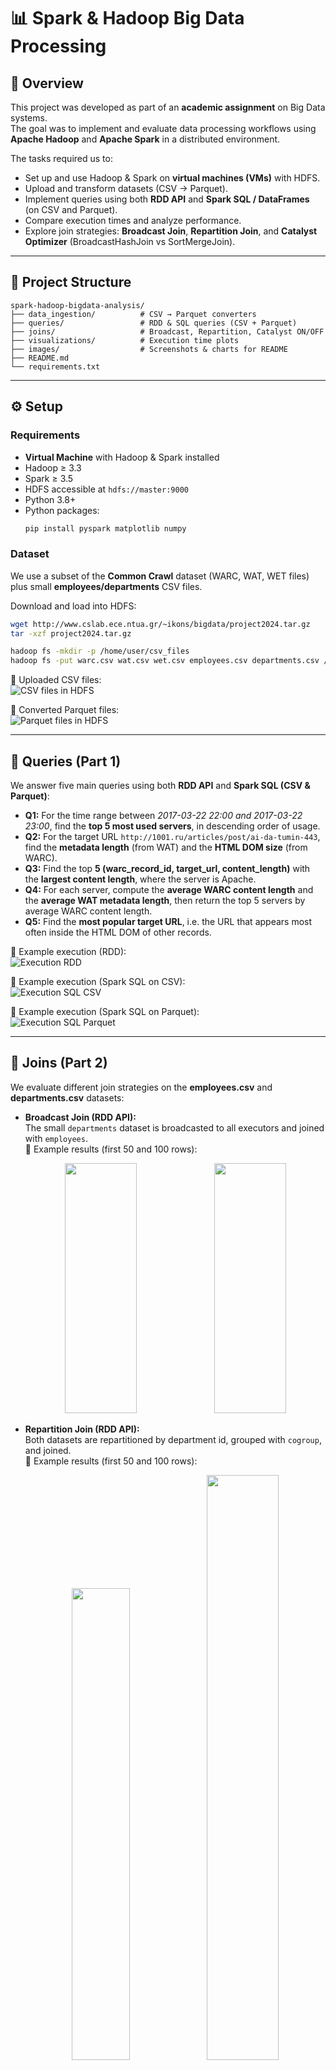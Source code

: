 # 📊 Spark & Hadoop Big Data Processing  

## 📌 Overview  

This project was developed as part of an **academic assignment** on Big Data systems.  
The goal was to implement and evaluate data processing workflows using **Apache Hadoop** and **Apache Spark** in a distributed environment.  

The tasks required us to:  
- Set up and use Hadoop & Spark on **virtual machines (VMs)** with HDFS.  
- Upload and transform datasets (CSV → Parquet).  
- Implement queries using both **RDD API** and **Spark SQL / DataFrames** (on CSV and Parquet).  
- Compare execution times and analyze performance.  
- Explore join strategies: **Broadcast Join**, **Repartition Join**, and **Catalyst Optimizer** (BroadcastHashJoin vs SortMergeJoin).  

---

## 📂 Project Structure  

```
spark-hadoop-bigdata-analysis/
├── data_ingestion/          # CSV → Parquet converters
├── queries/                 # RDD & SQL queries (CSV + Parquet)
├── joins/                   # Broadcast, Repartition, Catalyst ON/OFF
├── visualizations/          # Execution time plots
├── images/                  # Screenshots & charts for README
├── README.md
└── requirements.txt
```

---

## ⚙️ Setup  

### Requirements  
- **Virtual Machine** with Hadoop & Spark installed  
- Hadoop ≥ 3.3  
- Spark ≥ 3.5  
- HDFS accessible at `hdfs://master:9000`  
- Python 3.8+  
- Python packages:  
  ```bash
  pip install pyspark matplotlib numpy
  ```

### Dataset  
We use a subset of the **Common Crawl** dataset (WARC, WAT, WET files) plus small **employees/departments** CSV files.  

Download and load into HDFS:  

```bash
wget http://www.cslab.ece.ntua.gr/~ikons/bigdata/project2024.tar.gz
tar -xzf project2024.tar.gz

hadoop fs -mkdir -p /home/user/csv_files
hadoop fs -put warc.csv wat.csv wet.csv employees.csv departments.csv /home/user/csv_files
```

📸 Uploaded CSV files:  
![CSV files in HDFS](images/csv_files.png)  

📸 Converted Parquet files:  
![Parquet files in HDFS](images/parquet_files.png)  

---

## 🔎 Queries (Part 1)  

We answer five main queries using both **RDD API** and **Spark SQL (CSV & Parquet)**:  

- **Q1:** For the time range between *2017-03-22 22:00 and 2017-03-22 23:00*, find the **top 5 most used servers**, in descending order of usage.  
- **Q2:** For the target URL `http://1001.ru/articles/post/ai-da-tumin-443`, find the **metadata length** (from WAT) and the **HTML DOM size** (from WARC).  
- **Q3:** Find the top **5 (warc_record_id, target_url, content_length)** with the **largest content length**, where the server is Apache.  
- **Q4:** For each server, compute the **average WARC content length** and the **average WAT metadata length**, then return the top 5 servers by average WARC content length.  
- **Q5:** Find the **most popular target URL**, i.e. the URL that appears most often inside the HTML DOM of other records.  

📸 Example execution (RDD):  
![Execution RDD](images/exec_rdd.png)  

📸 Example execution (Spark SQL on CSV):  
![Execution SQL CSV](images/exec_sql_csv.png)  

📸 Example execution (Spark SQL on Parquet):  
![Execution SQL Parquet](images/exec_sql_parquet.png)  

---

## 🔗 Joins (Part 2)  

We evaluate different join strategies on the **employees.csv** and **departments.csv** datasets:  

- **Broadcast Join (RDD API):**  
  The small `departments` dataset is broadcasted to all executors and joined with `employees`.  
  📸 Example results (first 50 and 100 rows):  

  <p align="center">
    <img src="images/broadcast_join_50.png" width="49%" height="400px">
    <img src="images/broadcast_join_100.png" width="49%" height="400px">
  </p>

- **Repartition Join (RDD API):**  
  Both datasets are repartitioned by department id, grouped with `cogroup`, and joined.  
  📸 Example results (first 50 and 100 rows):  

  <p align="center">
    <img src="images/repartition_join_50.png" width="44%">
    <img src="images/repartition_join_100.png" width="49%">
  </p>

- **Catalyst Optimizer (Spark SQL):**  
  Execution times are compared with broadcast threshold **enabled** (BroadcastHashJoin) vs **disabled** (SortMergeJoin).  

  📸 Physical plan (Catalyst enabled):  
  ![Catalyst Enabled Plan](images/catalyst_enabled.png)  
  *Performs a series of joins between employees and departments using the Broadcast HashJoin method to optimize performance, while applying filters and data size restrictions to reduce the processing overhead.*  

  📸 Physical plan (Catalyst disabled):  
  ![Catalyst Disabled Plan](images/catalyst_disabled.png)  
  *Performs joins between employees and departments using the Sort-Merge Join method, which requires data sorting. For this specific query and dataset, it is less efficient compared to the Broadcast HashJoin chosen by Catalyst.*  

---

## 📈 Results & Analysis  

### Execution Times  

| Query | RDD | SQL (CSV) | SQL (Parquet) |
|-------|-----|-----------|---------------|
| Q1    | 26  | 72        | 54            |
| Q2    | 24  | 41        | 36            |
| Q3    | 14  | 32        | 30            |
| Q4    | 31  | 34        | 33            |
| Q5    | 29  | 36        | 33            |

📊 **Execution time comparison:**  
![Execution Times](images/execution_times.png)  

#### Observations:  
- **RDD API (Map/Reduce):** Fastest execution times across all queries. Optimized for large-scale transformations.  
- **Spark SQL on CSV:** Slowest, due to schema inference and raw text parsing overhead.  
- **Spark SQL on Parquet:** Faster than CSV, thanks to Parquet’s columnar format and no schema inference.  

---

### Catalyst Optimizer Analysis  

- **Enabled (BroadcastHashJoin):** Spark automatically broadcasts the smaller dataset, achieving much faster execution.  
- **Disabled (SortMergeJoin):** Requires sorting of large datasets before joining, resulting in slower performance.  

📊 Catalyst join comparison:  
![Catalyst Comparison](images/catalyst_times.png)  

---

## 📝 Notes  
- All computations run on **VMs** configured with Hadoop + Spark.  
- Data is stored and processed in **HDFS**.  
- The project highlights performance differences between formats (CSV vs Parquet), APIs (RDD vs SQL), and join strategies.  

---

## 📜 License  
MIT License.  
